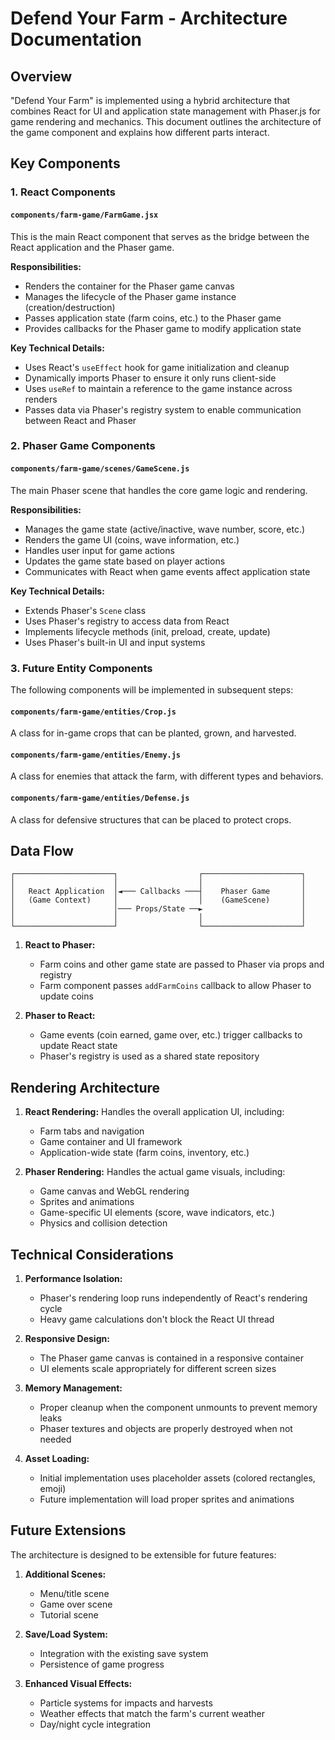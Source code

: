 # Defend Your Farm - Architecture Documentation

## Overview

"Defend Your Farm" is implemented using a hybrid architecture that combines React for UI and application state management with Phaser.js for game rendering and mechanics. This document outlines the architecture of the game component and explains how different parts interact.

## Key Components

### 1. React Components

#### `components/farm-game/FarmGame.jsx`
This is the main React component that serves as the bridge between the React application and the Phaser game.

**Responsibilities:**
- Renders the container for the Phaser game canvas
- Manages the lifecycle of the Phaser game instance (creation/destruction)
- Passes application state (farm coins, etc.) to the Phaser game
- Provides callbacks for the Phaser game to modify application state

**Key Technical Details:**
- Uses React's `useEffect` hook for game initialization and cleanup
- Dynamically imports Phaser to ensure it only runs client-side
- Uses `useRef` to maintain a reference to the game instance across renders
- Passes data via Phaser's registry system to enable communication between React and Phaser

### 2. Phaser Game Components

#### `components/farm-game/scenes/GameScene.js`
The main Phaser scene that handles the core game logic and rendering.

**Responsibilities:**
- Manages the game state (active/inactive, wave number, score, etc.)
- Renders the game UI (coins, wave information, etc.)
- Handles user input for game actions
- Updates the game state based on player actions
- Communicates with React when game events affect application state

**Key Technical Details:**
- Extends Phaser's `Scene` class
- Uses Phaser's registry to access data from React
- Implements lifecycle methods (init, preload, create, update)
- Uses Phaser's built-in UI and input systems

### 3. Future Entity Components

The following components will be implemented in subsequent steps:

#### `components/farm-game/entities/Crop.js`
A class for in-game crops that can be planted, grown, and harvested.

#### `components/farm-game/entities/Enemy.js`
A class for enemies that attack the farm, with different types and behaviors.

#### `components/farm-game/entities/Defense.js`
A class for defensive structures that can be placed to protect crops.

## Data Flow

```
┌──────────────────────┐                  ┌──────────────────────┐
│                      │                  │                      │
│   React Application  │◄─── Callbacks ───┤    Phaser Game       │
│   (Game Context)     │                  │    (GameScene)       │
│                      │─── Props/State ──►                      │
│                      │                  │                      │
└──────────────────────┘                  └──────────────────────┘
```

1. **React to Phaser:**
   - Farm coins and other game state are passed to Phaser via props and registry
   - Farm component passes `addFarmCoins` callback to allow Phaser to update coins

2. **Phaser to React:**
   - Game events (coin earned, game over, etc.) trigger callbacks to update React state
   - Phaser's registry is used as a shared state repository

## Rendering Architecture

1. **React Rendering:** Handles the overall application UI, including:
   - Farm tabs and navigation
   - Game container and UI framework
   - Application-wide state (farm coins, inventory, etc.)

2. **Phaser Rendering:** Handles the actual game visuals, including:
   - Game canvas and WebGL rendering
   - Sprites and animations
   - Game-specific UI elements (score, wave indicators, etc.)
   - Physics and collision detection

## Technical Considerations

1. **Performance Isolation:**
   - Phaser's rendering loop runs independently of React's rendering cycle
   - Heavy game calculations don't block the React UI thread

2. **Responsive Design:**
   - The Phaser game canvas is contained in a responsive container
   - UI elements scale appropriately for different screen sizes

3. **Memory Management:**
   - Proper cleanup when the component unmounts to prevent memory leaks
   - Phaser textures and objects are properly destroyed when not needed

4. **Asset Loading:**
   - Initial implementation uses placeholder assets (colored rectangles, emoji)
   - Future implementation will load proper sprites and animations

## Future Extensions

The architecture is designed to be extensible for future features:

1. **Additional Scenes:**
   - Menu/title scene
   - Game over scene
   - Tutorial scene

2. **Save/Load System:**
   - Integration with the existing save system
   - Persistence of game progress

3. **Enhanced Visual Effects:**
   - Particle systems for impacts and harvests
   - Weather effects that match the farm's current weather
   - Day/night cycle integration
